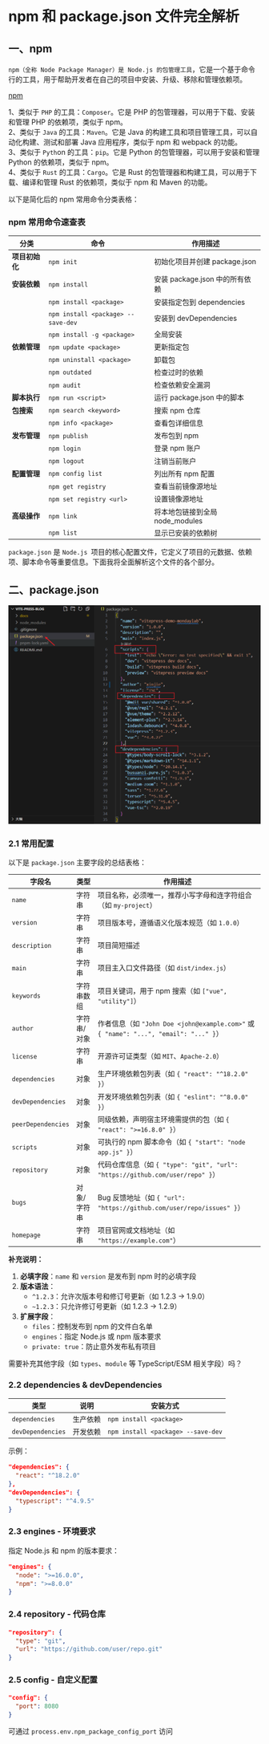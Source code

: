 # npm 和 package.json 文件完全解析

## 一、npm

`npm（全称 Node Package Manager）是 Node.js 的包管理工具`，它是一个基于命令行的工具，用于帮助开发者在自己的项目中安装、升级、移除和管理依赖项。

<!-- 插入超链接 -->

<a href="https://www.npmjs.com/" target="_blank">npm</a>

1、类似于 `PHP` 的工具：`Composer`。它是 PHP 的包管理器，可以用于下载、安装和管理 PHP 的依赖项，类似于 npm。  
2、类似于 `Java` 的工具：`Maven`。它是 Java 的构建工具和项目管理工具，可以自动化构建、测试和部署 Java 应用程序，类似于 npm 和 webpack 的功能。  
3、类似于 `Pyth`on 的工具：`pip`。它是 Python 的包管理器，可以用于安装和管理 Python 的依赖项，类似于 npm。  
4、类似于 `Rust` 的工具：`Cargo`。它是 Rust 的包管理器和构建工具，可以用于下载、编译和管理 Rust 的依赖项，类似于 npm 和 Maven 的功能。

以下是简化后的 npm 常用命令分类表格：

### npm 常用命令速查表

| **分类**       | **命令**                           | **作用描述**                    |
| -------------- | ---------------------------------- | ------------------------------- |
| **项目初始化** | `npm init`                         | 初始化项目并创建 package.json   |
| **安装依赖**   | `npm install`                      | 安装 package.json 中的所有依赖  |
|                | `npm install <package>`            | 安装指定包到 dependencies       |
|                | `npm install <package> --save-dev` | 安装到 devDependencies          |
|                | `npm install -g <package>`         | 全局安装                        |
| **依赖管理**   | `npm update <package>`             | 更新指定包                      |
|                | `npm uninstall <package>`          | 卸载包                          |
|                | `npm outdated`                     | 检查过时的依赖                  |
|                | `npm audit`                        | 检查依赖安全漏洞                |
| **脚本执行**   | `npm run <script>`                 | 运行 package.json 中的脚本      |
| **包搜索**     | `npm search <keyword>`             | 搜索 npm 仓库                   |
|                | `npm info <package>`               | 查看包详细信息                  |
| **发布管理**   | `npm publish`                      | 发布包到 npm                    |
|                | `npm login`                        | 登录 npm 账户                   |
|                | `npm logout`                       | 注销当前账户                    |
| **配置管理**   | `npm config list`                  | 列出所有 npm 配置               |
|                | `npm get registry`                 | 查看当前镜像源地址              |
|                | `npm set registry <url>`           | 设置镜像源地址                  |
| **高级操作**   | `npm link`                         | 将本地包链接到全局 node_modules |
|                | `npm list`                         | 显示已安装的依赖树              |

`package.json` 是 `Node.js `项目的核心配置文件，它定义了项目的元数据、依赖项、脚本命令等重要信息。下面我将全面解析这个文件的各个部分。

## 二、package.json

![](../images/package-1.png)

### 2.1 常用配置

以下是 `package.json` 主要字段的总结表格：

| **字段名**         | **类型**    | **作用描述**                                                                          |
| ------------------ | ----------- | ------------------------------------------------------------------------------------- |
| `name`             | 字符串      | 项目名称，必须唯一，推荐小写字母和连字符组合（如 `my-project`）                       |
| `version`          | 字符串      | 项目版本号，遵循语义化版本规范（如 `1.0.0`）                                          |
| `description`      | 字符串      | 项目简短描述                                                                          |
| `main`             | 字符串      | 项目主入口文件路径（如 `dist/index.js`）                                              |
| `keywords`         | 字符串数组  | 项目关键词，用于 npm 搜索（如 `["vue", "utility"]`）                                  |
| `author`           | 字符串/对象 | 作者信息（如 `"John Doe <john@example.com>"` 或 `{ "name": "...", "email": "..." }`） |
| `license`          | 字符串      | 开源许可证类型（如 `MIT`、`Apache-2.0`）                                              |
| `dependencies`     | 对象        | 生产环境依赖包列表（如 `{ "react": "^18.2.0" }`）                                     |
| `devDependencies`  | 对象        | 开发环境依赖包列表（如 `{ "eslint": "^8.0.0" }`）                                     |
| `peerDependencies` | 对象        | 同级依赖，声明宿主环境需提供的包（如 `{ "react": ">=16.8.0" }`）                      |
| `scripts`          | 对象        | 可执行的 npm 脚本命令（如 `{ "start": "node app.js" }`）                              |
| `repository`       | 对象        | 代码仓库信息（如 `{ "type": "git", "url": "https://github.com/user/repo" }`）         |
| `bugs`             | 对象/字符串 | Bug 反馈地址（如 `{ "url": "https://github.com/user/repo/issues" }`）                 |
| `homepage`         | 字符串      | 项目官网或文档地址（如 `"https://example.com"`）                                      |

**补充说明：**

1. **必填字段**：`name` 和 `version` 是发布到 npm 时的必填字段
2. **版本语法**：
   - `^1.2.3`：允许次版本号和修订号更新（如 1.2.3 → 1.9.0）
   - `~1.2.3`：只允许修订号更新（如 1.2.3 → 1.2.9）
3. **扩展字段**：
   - `files`：控制发布到 npm 的文件白名单
   - `engines`：指定 Node.js 或 npm 版本要求
   - `private: true`：防止意外发布私有项目

需要补充其他字段（如 `types`、`module` 等 TypeScript/ESM 相关字段）吗？

### 2.2 dependencies & devDependencies

| 类型              | 说明     | 安装方式                           |
| ----------------- | -------- | ---------------------------------- |
| `dependencies`    | 生产依赖 | `npm install <package>`            |
| `devDependencies` | 开发依赖 | `npm install <package> --save-dev` |

示例：

```json
"dependencies": {
  "react": "^18.2.0"
},
"devDependencies": {
  "typescript": "^4.9.5"
}
```

### **2.3 engines - 环境要求**

指定 Node.js 和 npm 的版本要求：

```json
"engines": {
  "node": ">=16.0.0",
  "npm": ">=8.0.0"
}
```

### **2.4 repository - 代码仓库**

```json
"repository": {
  "type": "git",
  "url": "https://github.com/user/repo.git"
}
```

### **2.5 config - 自定义配置**

```json
"config": {
  "port": 8080
}
```

可通过 `process.env.npm_package_config_port` 访问

